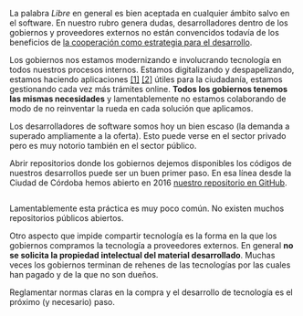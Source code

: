 <html><body><p>La palabra <em>Libre</em> en general es bien aceptada en cualquier ámbito salvo en el software. En nuestro rubro genera dudas, desarrolladores dentro de los gobiernos y proveedores externos no están convencidos todavía de los beneficios de <a href="http://andresvazquez.com.ar/blog/la-cooperacion-como-estrategia-de-desarrollo/" target="_blank" rel="noopener">la cooperación como estrategia para el desarrollo</a>.</p>
<p>Los gobiernos nos estamos modernizando e involucrando tecnología en todos nuestros procesos internos. Estamos digitalizando y despapelizando, estamos haciendo aplicaciones <a href="https://andresvazquez.com.ar/blog/my-bondi-ia/">[1]</a> <a href="https://andresvazquez.com.ar/blog/una-app-mas/">[2]</a> útiles para la ciudadanía, estamos gestionando cada vez más trámites online. <strong>Todos los gobiernos tenemos las mismas necesidades</strong> y lamentablemente no estamos colaborando de modo de no reinventar la rueda en cada solución que aplicamos.</p>
<p>Los desarrolladores de software somos hoy un bien escaso (la demanda a superado ampliamente a la oferta). Esto puede verse en el sector privado pero es muy notorio también en el sector público.</p>
<p>Abrir repositorios donde los gobiernos dejemos disponibles los códigos de nuestros desarrollos puede ser un buen primer paso. En esa línea desde la Ciudad de Córdoba hemos abierto en 2016 <a href="https://github.com/ModernizacionMuniCBA">nuestro repositorio en GitHub</a>.</p>

<!-- wp:image {"id":489} -->
<figure class="wp-block-image"><img src="/blog/wp-content/uploads/2018/12/Selecci%C3%B3n_1306-1024x331.png" alt="" class="wp-image-489"></figure>
<!-- /wp:image -->

<!-- wp:paragraph -->
<p>Lamentablemente esta práctica es muy poco común. No existen muchos repositorios públicos abiertos.</p>
<!-- /wp:paragraph -->

<!-- wp:paragraph -->
<p>Otro aspecto que impide compartir tecnología es la forma en la que los gobiernos compramos la tecnología a proveedores externos. En general <strong>no se solicita la propiedad intelectual del material desarrollado</strong>. Muchas veces los gobiernos terminan de rehenes de las tecnologías por las cuales han pagado y de la que no son dueños.</p>
<!-- /wp:paragraph -->

<!-- wp:paragraph -->
<p>Reglamentar normas claras en la compra y el desarrollo de tecnología es el próximo (y necesario) paso.</p>
<!-- /wp:paragraph --></body></html>